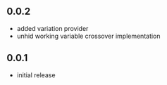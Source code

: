 ## 0.0.2

* added variation provider
* unhid working variable crossover implementation

## 0.0.1

* initial release
